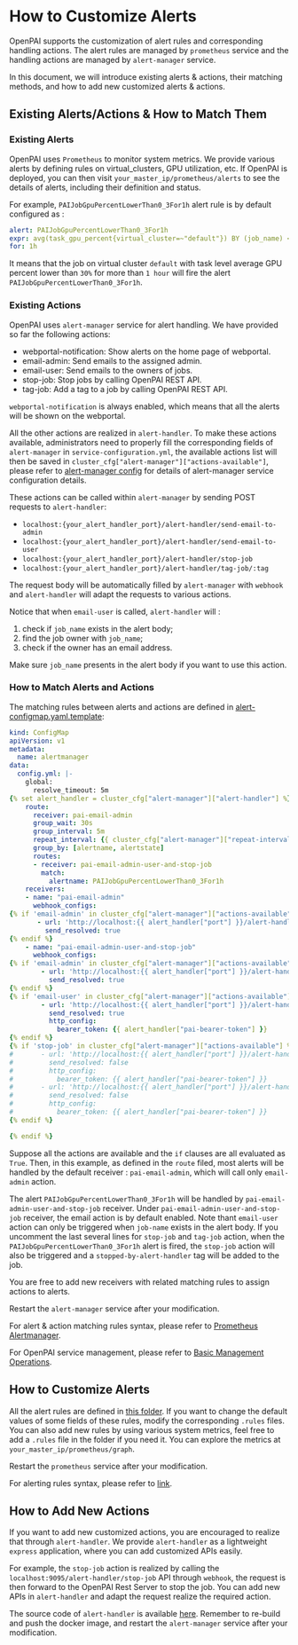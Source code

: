 # How to Customize Alerts

OpenPAI supports the customization of alert rules and corresponding handling actions.
The alert rules are managed by `prometheus` service and the handling actions are managed by `alert-manager` service.

In this document, we will introduce existing alerts & actions, their matching methods, and how to add new customized alerts & actions.

## Existing Alerts/Actions & How to Match Them 

### Existing Alerts

OpenPAI uses `Prometheus` to monitor system metrics.
We provide various alerts by defining rules on virtual_clusters, GPU utilization, etc.
If OpenPAI is deployed, you can then visit `your_master_ip/prometheus/alerts` to see the details of alerts, including their definition and status.

For example, `PAIJobGpuPercentLowerThan0_3For1h` alert rule is by default configured as :

``` yaml
alert: PAIJobGpuPercentLowerThan0_3For1h
expr: avg(task_gpu_percent{virtual_cluster=~"default"}) BY (job_name) < 0.3
for: 1h
```

It means that the job on virtual cluster `default` with task level average GPU percent lower than `30%` for more than `1 hour` will fire the alert `PAIJobGpuPercentLowerThan0_3For1h`.

### Existing Actions

OpenPAI uses `alert-manager` service for alert handling. We have provided so far the following actions: 
* webportal-notification: Show alerts on the home page of webportal.
* email-admin: Send emails to the assigned admin.
* email-user: Send emails to the owners of jobs.
* stop-job: Stop jobs by calling OpenPAI REST API.
* tag-job: Add a tag to a job by calling OpenPAI REST API.

`webportal-notification` is always enabled, which means that all the alerts will be shown on the webportal.

All the other actions are realized in `alert-handler`.
To make these actions available, administrators need to properly fill the corresponding fields of `alert-manager` in `service-configuration.yml`, 
the available actions list will then be saved in `cluster_cfg["alert-manager"]["actions-available"]`, please refer to [alert-manager config](https://github.com/suiguoxin/pai/tree/prometheus/src/alert-manager/config/alert-manager.md) for details of alert-manager service configuration details.

These actions can be called within `alert-manager` by sending POST requests to `alert-handler`:
- `localhost:{your_alert_handler_port}/alert-handler/send-email-to-admin`
- `localhost:{your_alert_handler_port}/alert-handler/send-email-to-user`
- `localhost:{your_alert_handler_port}/alert-handler/stop-job`
- `localhost:{your_alert_handler_port}/alert-handler/tag-job/:tag`

The request body will be automatically filled by `alert-manager` with `webhook`
and `alert-handler` will adapt the requests to various actions.

Notice that when `email-user` is called, `alert-handler` will :
1. check if `job_name` exists in the alert body;
2. find the job owner with `job_name`;
3. check if the owner has an email address.

Make sure `job_name` presents in the alert body if you want to use this action.


### How to Match Alerts and Actions

The matching rules between alerts and actions are defined in [alert-configmap.yaml.template](https://github.com/microsoft/pai/blob/master/src/alert-manager/deploy/alert-configmap.yaml.template):

``` yaml
kind: ConfigMap
apiVersion: v1
metadata:
  name: alertmanager
data:
  config.yml: |-
    global:
      resolve_timeout: 5m
{% set alert_handler = cluster_cfg["alert-manager"]["alert-handler"] %}
    route:
      receiver: pai-email-admin
      group_wait: 30s
      group_interval: 5m
      repeat_interval: {{ cluster_cfg["alert-manager"]["repeat-interval"] }}
      group_by: [alertname, alertstate]
      routes:
      - receiver: pai-email-admin-user-and-stop-job
        match: 
          alertname: PAIJobGpuPercentLowerThan0_3For1h
    receivers:
    - name: "pai-email-admin"
      webhook_configs:
{% if 'email-admin' in cluster_cfg["alert-manager"]["actions-available"] %}
       - url: 'http://localhost:{{ alert_handler["port"] }}/alert-handler/send-email-to-admin'
         send_resolved: true
{% endif %}
    - name: "pai-email-admin-user-and-stop-job"
      webhook_configs:
{% if 'email-admin' in cluster_cfg["alert-manager"]["actions-available"] %}
        - url: 'http://localhost:{{ alert_handler["port"] }}/alert-handler/send-email-to-admin'
          send_resolved: true
{% endif %}
{% if 'email-user' in cluster_cfg["alert-manager"]["actions-available"] %}
        - url: 'http://localhost:{{ alert_handler["port"] }}/alert-handler/send-email-to-user'
          send_resolved: true
          http_config:
            bearer_token: {{ alert_handler["pai-bearer-token"] }}
{% endif %}
{% if 'stop-job' in cluster_cfg["alert-manager"]["actions-available"] %}
#       - url: 'http://localhost:{{ alert_handler["port"] }}/alert-handler/stop-job'
#         send_resolved: false
#         http_config:
#           bearer_token: {{ alert_handler["pai-bearer-token"] }}
#       - url: 'http://localhost:{{ alert_handler["port"] }}/alert-handler/tag-job/stopped-by-alert-manager'
#         send_resolved: false
#         http_config:
#           bearer_token: {{ alert_handler["pai-bearer-token"] }}
{% endif %}

{% endif %}
```

Suppose all the actions are available and the `if` clauses are all evaluated as `True`.
Then, in this example, as defined in the `route` filed, most alerts will be handled by the default receiver : `pai-email-admin`, which will call only `email-admin` action.

The alert `PAIJobGpuPercentLowerThan0_3For1h` will be handled by `pai-email-admin-user-and-stop-job` receiver. 
Under `pai-email-admin-user-and-stop-job` receiver, the email action is by default enabled.
Note thant `email-user` action can only be triggered when `job-name` exists in the alert body.
If you uncomment the last several lines for `stop-job` and `tag-job` action, when the `PAIJobGpuPercentLowerThan0_3For1h` alert is fired,  the `stop-job` action will also be triggered and a `stopped-by-alert-handler` tag will be added to the job.

You are free to add new receivers with related matching rules to assign actions to alerts.

Restart the `alert-manager` service after your modification.

For alert & action matching rules syntax, please refer to [Prometheus Alertmanager](https://prometheus.io/docs/alerting/latest/configuration/).

For OpenPAI service management, please refer to [Basic Management Operations](https://github.com/microsoft/pai/blob/master/docs/manual/cluster-admin/basic-management-operations.md).


## How to Customize Alerts

All the alert rules are defined in [this folder](https://github.com/microsoft/pai/blob/master/src/prometheus/deploy/alerting).
If you want to change the default values of some fields of these rules, modify the corresponding `.rules` files.
You can also add new rules by using various system metrics, feel free to add a `.rules` file in the folder if you need it.
You can explore the metrics at `your_master_ip/prometheus/graph`.

Restart the `prometheus` service after your modification. 

For alerting rules syntax, please refer to [link](https://prometheus.io/docs/prometheus/latest/configuration/alerting_rules/).

## How to Add New Actions

If you want to add new customized actions, you are encouraged to realize that through `alert-handler`.
We provide `alert-handler` as a lightweight `express` application, where you can add customized APIs easily.

For example, the `stop-job` action is realized by calling the `localhost:9095/alert-handler/stop-job` API through `webhook`, the request is then forward to the OpenPAI Rest Server to stop the job. You can add new APIs in `alert-handler` and adapt the request realize the required action.

The source code of `alert-handler` is available [here](https://github.com/microsoft/pai/blob/master/src/alert-manager/src).
Remember to re-build and push the docker image, and restart the `alert-manager` service after your modification.
